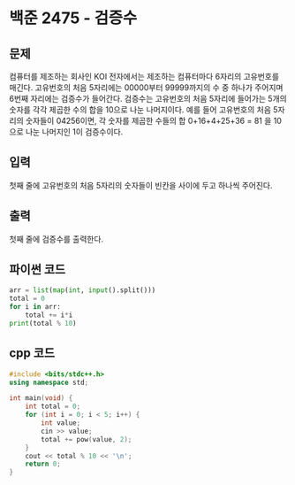 # 백준 2475 - 검증수

## 문제
컴퓨터를 제조하는 회사인 KOI 전자에서는 제조하는 컴퓨터마다 6자리의 고유번호를 매긴다. 고유번호의 처음 5자리에는 00000부터 99999까지의 수 중 하나가 주어지며 6번째 자리에는 검증수가 들어간다. 검증수는 고유번호의 처음 5자리에 들어가는 5개의 숫자를 각각 제곱한 수의 합을 10으로 나눈 나머지이다.
예를 들어 고유번호의 처음 5자리의 숫자들이 04256이면, 각 숫자를 제곱한 수들의 합 0+16+4+25+36 = 81 을 10으로 나눈 나머지인 1이 검증수이다.


## 입력
첫째 줄에 고유번호의 처음 5자리의 숫자들이 빈칸을 사이에 두고 하나씩 주어진다.

## 출력
첫째 줄에 검증수를 출력한다.

## 파이썬 코드
```python
arr = list(map(int, input().split()))
total = 0
for i in arr:
    total += i*i
print(total % 10)
```

## cpp 코드
```cpp
#include <bits/stdc++.h>
using namespace std;

int main(void) {
    int total = 0;
    for (int i = 0; i < 5; i++) {
        int value;
        cin >> value;
        total += pow(value, 2);
    }
    cout << total % 10 << '\n';
    return 0;
}
```